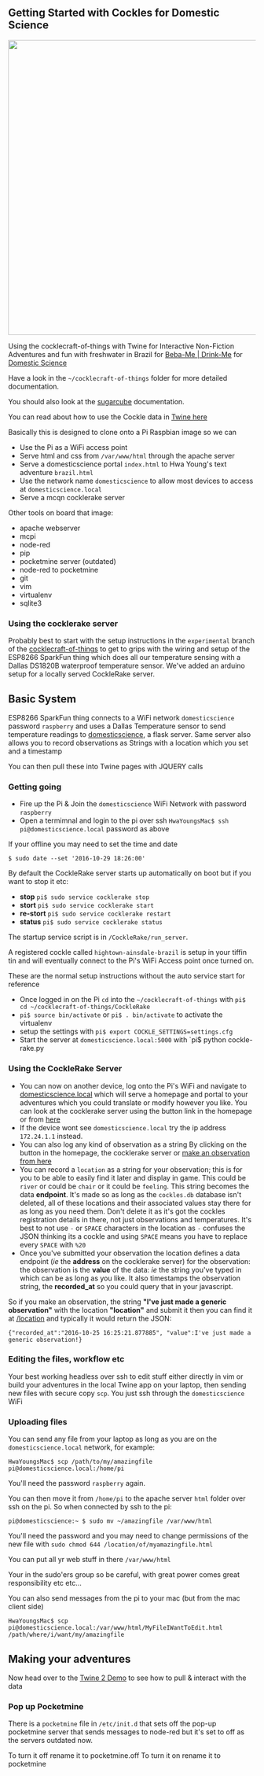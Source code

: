 ## Getting Started with Cockles for Domestic Science 

<img src="http://drinkme.textadventuretime.co.uk/wp-content/uploads/2016/11/header-1.png" width="600">

Using the cocklecraft-of-things with Twine for Interactive Non-Fiction Adventures and fun with freshwater in Brazil for [Beba-Me | Drink-Me](http://drinkme.textadventuretime.co.uk/) for [Domestic Science](http://domesticscience.org.uk)

Have a look in the `~/cocklecraft-of-things` folder for more detailed  documentation.

You should also look at the [sugarcube](http://www.motoslave.net/sugarcube/) documentation.

You can read about how to use the Cockle data in [Twine here](/TwineDemo.md)

Basically this is designed to clone onto a Pi Raspbian image so we can

 * Use the Pi as a WiFi access point
 * Serve html and css from `/var/www/html` through the apache server
  * Serve a domesticscience portal `index.html` to Hwa Young's text adventure `brazil.html`
 * Use the network name `domesticscience` to allow most devices to access at `domesticscience.local`
 * Serve a mcqn cocklerake server

Other tools on board that image:

 * apache webserver
 * mcpi
 * node-red
 * pip
 * pocketmine server (outdated)
 * node-red to pocketmine
 * git
 * vim
 * virtualenv
 * sqlite3

### Using the cocklerake server

Probably best to start with the setup instructions in the `experimental` branch of the [cocklecraft-of-things](https://github.com/mcqn/cocklecraft-of-things/tree/experimental) to get to grips with the wiring and setup of the ESP8266 SparkFun thing which does all our temperature sensing with a Dallas DS1820B waterproof temperature sensor. We've added an arduino setup for a locally served CockleRake server.

## Basic System

ESP8266 SparkFun thing connects to a WiFi network `domesticscience` password `raspberry` and uses a Dallas Temperature sensor to send temperature readings to [domesticscience](http://domesicscience.local:5000), a flask server. Same server also allows you to record observations as Strings with a location which you set and a timestamp 

You can then pull these into Twine pages with JQUERY calls

### Getting going

 * Fire up the Pi & Join the `domesticscience` WiFi Network with password `raspberry`
 * Open a termimnal and login to the pi over ssh `HwaYoungsMac$ ssh pi@domesticscience.local` password as above

If your offline you may need to set the time and date

`$ sudo date --set '2016-10-29 18:26:00'`

By default the CockleRake server starts up automatically on boot but if you want to stop it etc:

 * **stop** `pi$ sudo service cocklerake stop`
 * **stort** `pi$ sudo service cocklerake start`
 * **re-stort** `pi$ sudo service cocklerake restart`
 * **status** `pi$ sudo service cocklerake status`

The startup service script is in `/CockleRake/run_server`.

A registered cockle called `hightown-ainsdale-brazil` is setup in your tiffin tin and will eventually connect to the Pi's WiFi Access point once turned on. 

These are the normal setup instructions without the auto service start for reference

 * Once logged in on the Pi `cd` into the `~/cocklecraft-of-things` with  `pi$ cd ~/cocklecraft-of-things/CockleRake`
 * `pi$ source bin/activate` or `pi$ . bin/activate` to activate the virtualenv
 * setup the settings with `pi$ export COCKLE_SETTINGS=settings.cfg`
 * Start the server at `domesticscience.local:5000` with `pi$ python cockle-rake.py

### Using the CockleRake Server

 * You can now on another device, log onto the Pi's WiFi and navigate to [domesticscience.local](http://domesticscience.local) which will serve a homepage and portal to your adventures which you could translate or modify however you like. You can look at the cocklerake server using the button link in the homepage or from [here](http://domesticscience.local:5000)
 * If the device wont see `domesticscience.local` try the ip address `172.24.1.1` instead.
 * You can also log any kind of observation as a string By clicking on the button in the homepage, the cocklerake server or [make an observation from here](http://domesticscience.local:5000/observe)
  * You can record a `location` as a string for your observation; this is for you to be able to easily find it later and display in game. This could be `river` or could be `chair` or it could be `feeling`. This string becomes the data **endpoint**. It's made so as long as the `cockles.db` database isn't deleted, all of these locations and their associated values stay there for as long as you need them. Don't delete it as it's got the cockles registration details in there, not just observations and temperatures. It's best to not use `-` or `SPACE` characters in the location as `-` confuses the JSON thinking its a cockle and using `SPACE` means you have to replace every `SPACE` with `%20`
  * Once you've submitted your observation the location defines a data endpoint (*ie* the **address** on the cocklerake server) for the observation: the observation is the **value** of the data: *ie* the string you've typed in which can be as long as you like. It also timestamps the observation string, the **recorded_at** so you could query that in your javascript.

So if you make an observation, the string **"I've just made a generic observation"** with the location **"location"** and submit it then you can find it at [/location](http://domesticscience.local:5000/location) and typically it would return the JSON:

```
{"recorded_at":"2016-10-25 16:25:21.877885", "value":I've just made a generic observation!}
```

### Editing the files, workflow etc

Your best working headless over ssh to edit stuff either directly in vim or build your adventures in the local Twine app on your laptop, then sending new files with secure copy `scp`. You just ssh through the `domesticscience` WiFi

### Uploading files

You can send any file from your laptop as long as you are on the `domesticscience.local` network, for example:

`HwaYoungsMac$ scp /path/to/my/amazingfile pi@domesticscience.local:/home/pi`

You'll need the password `raspberry` again.

You can then move it from `/home/pi` to the apache server `html` folder over ssh on the pi. So when connected by ssh to the pi:

`pi@domesticscience:~ $ sudo mv ~/amazingfile /var/www/html`

You'll need the password and you may need to change permissions of the new file with `sudo chmod 644 /location/of/myamazingfile.html`

You can put all yr web stuff in there `/var/www/html`

Your in the sudo'ers group so be careful, with great power comes great responsibility etc etc...

You can also send messages from the pi to your mac (but from the mac client side)

`HwaYoungsMac$ scp pi@domesticscience.local:/var/www/html/MyFileIWantToEdit.html /path/where/i/want/my/amazingfile `

## Making your adventures

Now head over to the [Twine 2 Demo](/TwineDemo.html) to see how to pull & interact with the data

### Pop up Pocketmine 

There is a `pocketmine` file in `/etc/init.d` that sets off the pop-up pocketmine server that sends messages to node-red but it's set to off as the servers outdated now.

To turn it off rename it to pocketmine.off
To turn it on rename it to pocketmine
